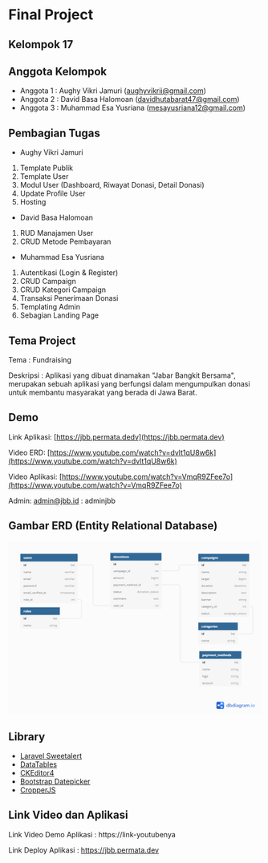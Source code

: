# Final Project

## Kelompok 17

## Anggota Kelompok


* Anggota 1 : Aughy Vikri Jamuri (aughyvikrii@gmail.com)
* Anggota 2 : David Basa Halomoan (davidhutabarat47@gmail.com)
* Anggota 3 : Muhammad Esa Yusriana (mesayusriana12@gmail.com)

## Pembagian Tugas

* Aughy Vikri Jamuri
1. Template Publik
2. Template User
3. Modul User (Dashboard, Riwayat Donasi, Detail Donasi)
4. Update Profile User
5. Hosting

* David Basa Halomoan
1. RUD Manajamen User
2. CRUD Metode Pembayaran

* Muhammad Esa Yusriana
1. Autentikasi (Login & Register)
2. CRUD Campaign
3. CRUD Kategori Campaign
4. Transaksi Penerimaan Donasi
5. Templating Admin
6. Sebagian Landing Page

## Tema Project

Tema : Fundraising

Deskripsi : Aplikasi yang dibuat dinamakan "Jabar Bangkit Bersama", merupakan sebuah aplikasi yang berfungsi dalam mengumpulkan donasi untuk membantu masyarakat yang berada di Jawa Barat.

## Demo
Link Aplikasi: [https://jbb.permata.dedv](https://jbb.permata.dev)

Video ERD: [https://www.youtube.com/watch?v=dvlt1qU8w6k](https://www.youtube.com/watch?v=dvlt1qU8w6k)

Video Aplikasi: [https://www.youtube.com/watch?v=VmqR9ZFee7o](https://www.youtube.com/watch?v=VmqR9ZFee7o)

Admin: admin@jbb.id : adminjbb


## Gambar ERD (Entity Relational Database)

![ERD](public/img/ERD_JBB.png "ERD")

## Library 

* [Laravel Sweetalert](https://github.com/realrashid/sweet-alert)
* [DataTables](https://github.com/DataTables/DataTables)
* [CKEditor4](https://github.com/ckeditor/ckeditor4)
* [Bootstrap Datepicker](https://github.com/uxsolutions/bootstrap-datepicker)
* [CropperJS](https://github.com/fengyuanchen/cropperjs)

## Link Video dan Aplikasi

Link Video Demo Aplikasi : https://link-youtubenya

Link Deploy Aplikasi : https://jbb.permata.dev
